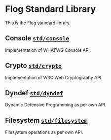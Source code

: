 # Flog Standard Library

This is the Flog standard library.

## Console [`std/console`](console/README.md)

Implementation of WHATWG Console API.

## Crypto [`std/crypto`](crypto/README.md)

Implementation of W3C Web Cryptography API.

## Dyndef [`std/dyndef`](dyndef/README.md)

Dynamic Defensive Programming as per own API.

## Filesystem [`std/filesystem`](filesystem/README.md)

Filesystem operations as per own API.
